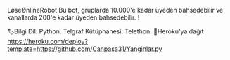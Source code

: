 LøseØnlineRobot Bu bot, gruplarda 10.000'e kadar üyeden bahsedebilir ve kanallarda 200'e kadar üyeden bahsedebilir. !

🏷Bilgi Dil: Python. Telgraf Kütüphanesi: Telethon.
 🚀Heroku'ya dağıt
https://heroku.com/deploy?template=https://github.com/Canpasa31/Yanginlar.py
